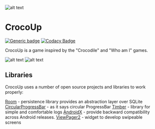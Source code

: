 ![alt text](https://github.com/totenhund/guess-it-game/blob/master/screenshots/gitbanner.png?raw=true)

# CrocoUp

[![Generic badge](https://img.shields.io/badge/platform-android-<COLOR>.svg)](https://shields.io/)
[![Codacy Badge](https://app.codacy.com/project/badge/Grade/7eaefe5685234146af8b8940836dd860)](https://www.codacy.com/gh/totenhund/CrocoUp/dashboard?utm_source=github.com&amp;utm_medium=referral&amp;utm_content=totenhund/CrocoUp&amp;utm_campaign=Badge_Grade)

CrocoUp is a game inspired by the "Crocodile" and "Who am I" games.

![alt text](https://github.com/totenhund/guess-it-game/blob/master/screenshots/screen1.jpg?raw=true)
![alt text](https://github.com/totenhund/guess-it-game/blob/master/screenshots/screen2.jpg?raw=true)
## Libraries

CrocoUp uses a number of open source projects and libraries to work properly:

[Room](https://developer.android.com/jetpack/androidx/releases/room) - persistence library provides an abstraction layer over SQLite
[CircularProgressBar](https://github.com/lopspower/CircularProgressBar) - as it says circular ProgressBar
[Timber](https://github.com/JakeWharton/timber) - library for simple and comfortable logs
[AndroidX](https://developer.android.com/jetpack/androidx) - provide backward compatibility across Android releases.
[ViewPager2](https://developer.android.com/jetpack/androidx/releases/viewpager2) - widget to develop swipeable screens
